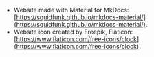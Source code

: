 
- Website made with Material for MkDocs: [https://squidfunk.github.io/mkdocs-material/](https://squidfunk.github.io/mkdocs-material/). 
- Website icon created by Freepik, Flaticon: [https://www.flaticon.com/free-icons/clock](https://www.flaticon.com/free-icons/clock).